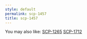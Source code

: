 ```yaml
---
style: default
permalink: scp-1457
title: scp-1457
---
```

You may also like:
[SCP-1265](http://scp-wiki.net/scp-1265)
[SCP-1712](http://scp-wiki.net/scp-1712)